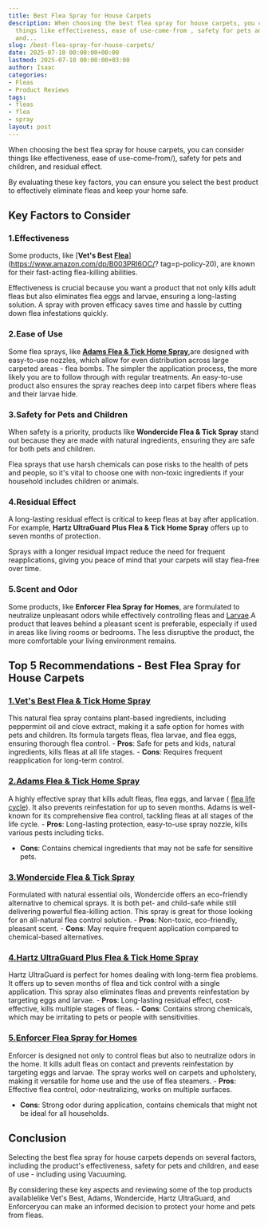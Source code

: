 ```yaml
---
title: Best Flea Spray for House Carpets
description: When choosing the best flea spray for house carpets, you can consider
  things like effectiveness, ease of use-come-from , safety for pets and children,
  and...
slug: /best-flea-spray-for-house-carpets/
date: 2025-07-10 00:00:00+00:00
lastmod: 2025-07-10 00:00:00+03:00
author: Isaac
categories:
- Fleas
- Product Reviews
tags:
- fleas
- flea
- spray
layout: post
---
```

When choosing the best flea spray for house carpets, you can consider things like effectiveness, ease of use-come-from/), safety for pets and children, and residual effect.

By evaluating these key factors, you can ensure you select the best product to effectively eliminate fleas and keep your home safe.

##  Key Factors to Consider

###  1.**Effectiveness**

Some products, like [**Vet's Best [Flea](https://pestpolicy.com/best-flea-carpet-powder/)**](https://www.amazon.com/dp/B003PRI6OC/? tag=p-policy-20), are known for their fast-acting flea-killing abilities.

Effectiveness is crucial because you want a product that not only kills adult fleas but also eliminates flea eggs and larvae, ensuring a long-lasting solution. A spray with proven efficacy saves time and hassle by cutting down flea infestations quickly.

###  2.**Ease of Use**

Some flea sprays, like [**Adams Flea & Tick Home Spray**](https://www.amazon.com/dp/B00JN9H50M/?tag=p-policy-20),are designed with easy-to-use nozzles, which allow for even distribution across large carpeted areas - flea bombs. The simpler the application process, the more likely you are to follow through with regular treatments. An easy-to-use product also ensures the spray reaches deep into carpet fibers where fleas and their larvae hide.

###  3.**Safety for Pets and Children**

When safety is a priority, products like **Wondercide Flea & Tick Spray** stand out because they are made with natural ingredients, ensuring they are safe for both pets and children.

Flea sprays that use harsh chemicals can pose risks to the health of pets and people, so it's vital to choose one with non-toxic ingredients if your household includes children or animals.

###  4.**Residual Effect**

A long-lasting residual effect is critical to keep fleas at bay after application. For example, **Hartz UltraGuard Plus Flea & Tick Home Spray** offers up to seven months of protection.

Sprays with a longer residual impact reduce the need for frequent reapplications, giving you peace of mind that your carpets will stay flea-free over time.

###  5.**Scent and Odor**

Some products, like **Enforcer Flea Spray for Homes**, are formulated to neutralize unpleasant odors while effectively controlling fleas and [Larvae](https://pestpolicy.com/where-do-flea-larvae-live/).A product that leaves behind a pleasant scent is preferable, especially if used in areas like living rooms or bedrooms. The less disruptive the product, the more comfortable your living environment remains.

##  Top 5 Recommendations - Best Flea Spray for House Carpets

###  [1.**Vet's Best Flea & Tick Home Spray**](https://www.amazon.com/dp/B003PRI6OC/?tag=p-policy-20)

This natural flea spray contains plant-based ingredients, including peppermint oil and clove extract, making it a safe option for homes with pets and children. Its formula targets fleas, flea larvae, and flea eggs, ensuring thorough flea control. - **Pros**: Safe for pets and kids, natural ingredients, kills fleas at all life stages. - **Cons**: Requires frequent reapplication for long-term control.

###  [2.**Adams Flea & Tick Home Spray**](https://www.amazon.com/dp/B00JN9H50M/?tag=p-policy-20)

A highly effective spray that kills adult fleas, flea eggs, and larvae ( [flea life cycle](https://pestpolicy.com/where-do-fleas-lay-eggs/)). It also prevents reinfestation for up to seven months. Adams is well-known for its comprehensive flea control, tackling fleas at all stages of the life cycle. - **Pros**: Long-lasting protection, easy-to-use spray nozzle, kills various pests including ticks.

- **Cons**: Contains chemical ingredients that may not be safe for sensitive pets.

###  [3.**Wondercide Flea & Tick Spray**](https://www.amazon.com/dp/B01M8GFPXG/?tag=p-policy-20)

Formulated with natural essential oils, Wondercide offers an eco-friendly alternative to chemical sprays. It is both pet- and child-safe while still delivering powerful flea-killing action. This spray is great for those looking for an all-natural flea control solution. - **Pros**: Non-toxic, eco-friendly, pleasant scent. - **Cons**: May require frequent application compared to chemical-based alternatives.

###  [4.**Hartz UltraGuard Plus Flea & Tick Home Spray**](https://www.amazon.com/dp/B000633VGG/?tag=p-policy-20)

Hartz UltraGuard is perfect for homes dealing with long-term flea problems. It offers up to seven months of flea and tick control with a single application. This spray also eliminates fleas and prevents reinfestation by targeting eggs and larvae. - **Pros**: Long-lasting residual effect, cost-effective, kills multiple stages of fleas. - **Cons**: Contains strong chemicals, which may be irritating to pets or people with sensitivities.

###  [5.**Enforcer Flea Spray for Homes**](https://www.amazon.com/dp/B0074YKTCY/?tag=p-policy-20)

Enforcer is designed not only to control fleas but also to neutralize odors in the home. It kills adult fleas on contact and prevents reinfestation by targeting eggs and larvae. The spray works well on carpets and upholstery, making it versatile for home use and the use of flea steamers. - **Pros**: Effective flea control, odor-neutralizing, works on multiple surfaces.

- **Cons**: Strong odor during application, contains chemicals that might not be ideal for all households.

##  Conclusion

Selecting the best flea spray for house carpets depends on several factors, including the product's effectiveness, safety for pets and children, and ease of use - including using Vacuuming.

By considering these key aspects and reviewing some of the top products availablelike Vet's Best, Adams, Wondercide, Hartz UltraGuard, and Enforceryou can make an informed decision to protect your home and pets from fleas.
